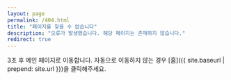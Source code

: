 ```yaml
---
layout: page
permalink: /404.html
title: "페이지를 찾을 수 없습니다"
description: "오류가 발생했습니다. 해당 페이지는 존재하지 않습니다."
redirect: true
---
```


3초 후 메인 페이지로 이동합니다. 자동으로 이동하지 않는 경우 [홈]({{ site.baseurl | prepend: site.url }})을 클릭해주세요.